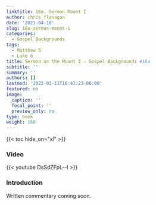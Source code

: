 ```yaml
---
linktitle: 16a. Sermon Mount I
author: chris_flanagan
date: '2021-04-18'
slug: 16a-sermon-mount-i
categories:
  - Gospel Backgrounds
tags:
  - Matthew 5
  - Luke 6
title: Sermon on the Mount I ✧ Gospel Backgrounds #16a
subtitle: ''
summary: ''
authors: []
lastmod: '2022-01-11T16:41:23-06:00'
featured: no
image:
  caption: ''
  focal_point: ''
  preview_only: no
type: book
weight: 160
---
```


{{< toc hide_on="xl" >}}

### Video

{{< youtube DsSdZFpL--I >}}



### Introduction 

Written commentary coming soon.
